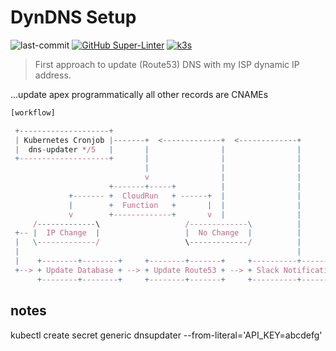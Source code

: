 # DynDNS Setup

![last-commit](https://img.shields.io/github/last-commit/tinoschroeter/DynDNS.svg?style=flat)
[![GitHub Super-Linter](https://github.com/tinoschroeter/DynDNS/workflows/Lint%20Code%20Base/badge.svg)](https://github.com/tinoschroeter/DynDNS/actions/workflows/linter.yml)
[![k3s](https://img.shields.io/badge/run%20on%20-Raspberry%20Pi-red)](https://github.com/tinoschroeter/k8s.homelab)

> First approach to update (Route53) DNS with my ISP dynamic IP address.

...update apex programmatically all other records are CNAMEs


```js
[workflow]

 +--------------------+
 | Kubernetes Cronjob |-------+  <-------------+  <-------------+
 |  dns-updater */5   |       |                |                |
 +--------------------+       |                |                |
                              |                |                |
                              v                |                |
                      +-------+-----+          |                |
             +------- +  CloudRun   + ------+  |                |
             |        +  Function   +       |  |                |
             v        +-------------+       v  |                |
     /-------------\                   /-------------\          |
 +-- |  IP Change  |                   |  No Change  |          |
 |   \-------------/                   \-------------/          |
 |                                                              |
 |    +--------+--------+     +--------+-------+     +----------+---------+
 +--> + Update Database + --> + Update Route53 + --> + Slack Notification +
      +--------+--------+     +--------+-------+     +----------+---------+

```

## notes

kubectl create secret generic dnsupdater --from-literal='API_KEY=abcdefg'


